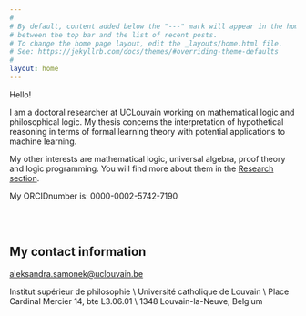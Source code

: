 ```yaml
---
#
# By default, content added below the "---" mark will appear in the home page
# between the top bar and the list of recent posts.
# To change the home page layout, edit the _layouts/home.html file.
# See: https://jekyllrb.com/docs/themes/#overriding-theme-defaults
#
layout: home
---
```



Hello!

I am a doctoral researcher at UCLouvain working on mathematical logic and philosophical logic. My thesis concerns the interpretation of hypothetical reasoning in terms of formal learning theory with potential applications to machine learning.


My other interests are mathematical logic, universal algebra, proof theory and logic programming. You will find more about them in the [Research section](https://asamonek.github.io/research/).


My ORCIDnumber is: 0000-0002-5742-7190

<br><br>



## My contact information

aleksandra.samonek@uclouvain.be



Institut supérieur de philosophie \\
Université catholique de Louvain \\
Place Cardinal Mercier 14, bte L3.06.01 \\
1348 Louvain-la-Neuve, Belgium

<br><br>

